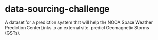 # data-sourcing-challenge
A dataset for a prediction system that will help the NOOA Space Weather Prediction CenterLinks to an external site. predict Geomagnetic Storms (GSTs).

